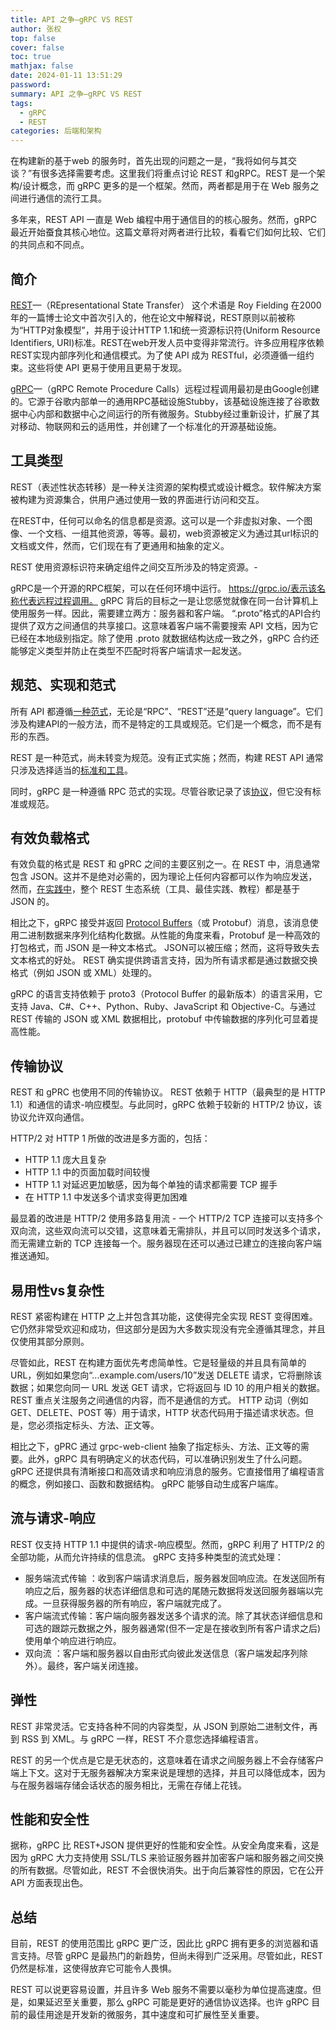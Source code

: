 ```yaml
---
title: API 之争—gRPC VS REST
author: 张权
top: false
cover: false
toc: true
mathjax: false
date: 2024-01-11 13:51:29
password:
summary: API 之争—gRPC VS REST
tags: 
  - gRPC
  - REST
categories: 后端和架构
---
```


在构建新的基于web 的服务时，首先出现的问题之一是，“我将如何与其交谈？”有很多选择需要考虑。这里我们将重点讨论 REST 和gRPC。REST 是一个架构/设计概念，而 gRPC 更多的是一个框架。然而，两者都是用于在 Web 服务之间进行通信的流行工具。



多年来，REST API 一直是 Web 编程中用于通信目的的核心服务。然而，gRPC 最近开始蚕食其核心地位。这篇文章将对两者进行比较，看看它们如何比较、它们的共同点和不同点。

## 简介

[REST](https://en.wikipedia.org/wiki/REST)—（REpresentational State Transfer） 这个术语是 Roy Fielding 在2000年的一篇博士论文中首次引入的，他在论文中解释说，REST原则以前被称为“HTTP对象模型”，并用于设计HTTP 1.1和统一资源标识符(Uniform Resource Identifiers, URI)标准。REST在web开发人员中变得非常流行。许多应用程序依赖REST实现内部序列化和通信模式。为了使 API 成为 RESTful，必须遵循一组约束。这些将使 API 更易于使用且更易于发现。

[gRPC](https://en.wikipedia.org/wiki/GRPC)—（gRPC Remote Procedure Calls）远程过程调用最初是由Google创建的。它源于谷歌内部单一的通用RPC基础设施Stubby，该基础设施连接了谷歌数据中心内部和数据中心之间运行的所有微服务。Stubby经过重新设计，扩展了其对移动、物联网和云的适用性，并创建了一个标准化的开源基础设施。

## 工具类型

REST（表述性状态转移）是一种关注资源的架构模式或设计概念。软件解决方案被构建为资源集合，供用户通过使用一致的界面进行访问和交互。

在REST中，任何可以命名的信息都是资源。这可以是一个非虚拟对象、一个图像、一个文档、一组其他资源，等等。最初，web资源被定义为通过其url标识的文档或文件，然而，它们现在有了更通用和抽象的定义。

REST 使用资源标识符来确定组件之间交互所涉及的特定资源。-

gRPC是一个开源的RPC框架，可以在任何环境中运行。 https://grpc.io/表示该名称代表远程过程调用。 gRPC 背后的目标之一是让您感觉就像在同一台计算机上使用服务一样。因此，需要建立两方：服务器和客户端。 “.proto”格式的API合约提供了双方之间通信的共享接口。这意味着客户端不需要搜索 API 文档，因为它已经在本地级别指定。除了使用 .proto 就数据结构达成一致之外，gRPC 合约还能够定义类型并防止在类型不匹配时将客户端请求一起发送。

## 规范、实现和范式

所有 API 都遵循[一种范式](https://philsturgeon.com/picking-an-api-paradigm-implementation/)，无论是“RPC”、“REST”还是“query language”。它们涉及构建API的一般方法，而不是特定的工具或规范。它们是一个概念，而不是有形的东西。

REST 是一种范式，尚未转变为规范。没有正式实施；然而，构建 REST API 通常只涉及选择适当的[标准和工具](http://standards.rest/)。

同时，gRPC 是一种遵循 RPC 范式的实现。尽管谷歌记录了该[协议](https://github.com/grpc/grpc/blob/master/doc/PROTOCOL-HTTP2.md)，但它没有标准或规范。

## 有效负载格式

有效负载的格式是 REST 和 gPRC 之间的主要区别之一。在 REST 中，消息通常包含 JSON。这并不是绝对必需的，因为理论上任何内容都可以作为响应发送，然而，[在实践中](https://code.tutsplus.com/rest-vs-grpc-battle-of-the-apis--cms-30711t)，整个 REST 生态系统（工具、最佳实践、教程）都是基于 JSON 的。

相比之下，gRPC 接受并返回 [Protocol Buffers](https://protobuf.dev/)（或 Protobuf）消息，该消息使用二进制数据来序列化结构化数据。从性能的角度来看，Protobuf 是一种高效的打包格式，而 JSON 是一种文本格式。 JSON可以被压缩；然而，这将导致失去文本格式的好处。 REST 确实提供跨语言支持，因为所有请求都是通过数据交换格式（例如 JSON 或 XML）处理的。

gRPC 的语言支持依赖于 proto3（Protocol Buffer 的最新版本）的语言采用，它支持 Java、C#、C++、Python、Ruby、JavaScript 和 Objective-C。与通过 REST 传输的 JSON 或 XML 数据相比，protobuf 中传输数据的序列化可显着提高性能。

## 传输协议

REST 和 gPRC 也使用不同的传输协议。 REST 依赖于 HTTP（最典型的是 HTTP 1.1）和通信的请求-响应模型。与此同时，gRPC 依赖于较新的 HTTP/2 协议，该协议允许双向通信。

HTTP/2 对 HTTP 1 所做的改进是多方面的，包括：

*   HTTP 1.1 庞大且复杂
*   HTTP 1.1 中的页面加载时间较慢
*   HTTP 1.1 对延迟更加敏感，因为每个单独的请求都需要 TCP 握手
*   在 HTTP 1.1 中发送多个请求变得更加困难

最显着的改进是 HTTP/2 使用多路复用流 - 一个 HTTP/2 TCP 连接可以支持多个双向流，这些双向流可以交错，这意味着无需排队，并且可以同时发送多个请求，而无需建立新的 TCP 连接每一个。服务器现在还可以通过已建立的连接向客户端推送通知。

## 易用性vs复杂性

REST 紧密构建在 HTTP 之上并包含其功能，这使得完全实现 REST 变得困难。它仍然非常受欢迎和成功，但这部分是因为大多数实现没有完全遵循其理念，并且仅使用其部分原则。

尽管如此，REST 在构建方面优先考虑简单性。它是轻量级的并且具有简单的 URL，例如如果您向“...example.com/users/10”发送 DELETE 请求，它将删除该数据；如果您向同一 URL 发送 GET 请求，它将返回与 ID 10 的用户相关的数据。REST 重点关注服务之间通信的内容，而不是通信的方式。 HTTP 动词（例如 GET、DELETE、POST 等）用于请求，HTTP 状态代码用于描述请求状态。但是，您必须指定标头、方法、正文等。

相比之下，gPRC 通过 grpc-web-client 抽象了指定标头、方法、正文等的需要。此外，gRPC 具有明确定义的状态代码，可以准确识别发生了什么问题。 gRPC 还提供具有清晰接口和高效请求和响应消息的服务。它直接借用了编程语言的概念，例如接口、函数和数据结构。 gRPC 能够自动生成客户端库。

## 流与请求-响应

REST 仅支持 HTTP 1.1 中提供的请求-响应模型。然而，gRPC 利用了 HTTP/2 的全部功能，从而允许持续的信息流。 gRPC 支持多种类型的流式处理：

*   服务端流式传输 ：收到客户端请求消息后，服务器发回响应流。在发送回所有响应之后，服务器的状态详细信息和可选的尾随元数据将发送回服务器端以完成。一旦获得服务器的所有响应，客户端就完成了。
*   客户端流式传输：客户端向服务器发送多个请求的流。除了其状态详细信息和可选的跟踪元数据之外，服务器通常(但不一定是在接收到所有客户请求之后)使用单个响应进行响应。
*   双向流 ：客户端和服务器以自由形式向彼此发送信息（客户端发起序列除外）。最终，客户端关闭连接。

## 弹性

REST 非常灵活。它支持各种不同的内容类型，从 JSON 到原始二进制文件，再到 RSS 到 XML。与 gRPC 一样，REST 不介意您选择编程语言。

REST 的另一个优点是它是无状态的，这意味着在请求之间服务器上不会存储客户端上下文。这对于无服务器解决方案来说是理想的选择，并且可以降低成本，因为与在服务器端存储会话状态的服务相比，无需在存储上花钱。

## 性能和安全性

据称，gRPC 比 REST+JSON 提供更好的性能和安全性。从安全角度来看，这是因为 gRPC 大力支持使用 SSL/TLS 来验证服务器并加密客户端和服务器之间交换的所有数据。尽管如此，REST 不会很快消失。出于向后兼容性的原因，它在公开 API 方面表现出色。

## 总结

目前，REST 的使用范围比 gRPC 更广泛，因此比 gRPC 拥有更多的浏览器和语言支持。尽管 gRPC 是最热门的新趋势，但尚未得到广泛采用。尽管如此，REST 仍然是标准，这使得放弃它可能令人畏惧。

REST 可以说更容易设置，并且许多 Web 服务不需要以毫秒为单位提高速度。但是，如果延迟至关重要，那么 gRPC 可能是更好的通信协议选择。也许 gRPC 目前的最佳用途是开发新的微服务，其中速度和可扩展性至关重要。